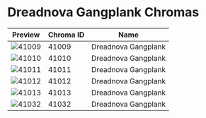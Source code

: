 # Dreadnova Gangplank Chromas

| Preview | Chroma ID | Name |
|---------|-----------|------|
| ![41009](https://raw.communitydragon.org/latest/plugins/rcp-be-lol-game-data/global/default/v1/champion-chroma-images/41/41009.png) | 41009 | Dreadnova Gangplank |
| ![41010](https://raw.communitydragon.org/latest/plugins/rcp-be-lol-game-data/global/default/v1/champion-chroma-images/41/41010.png) | 41010 | Dreadnova Gangplank |
| ![41011](https://raw.communitydragon.org/latest/plugins/rcp-be-lol-game-data/global/default/v1/champion-chroma-images/41/41011.png) | 41011 | Dreadnova Gangplank |
| ![41012](https://raw.communitydragon.org/latest/plugins/rcp-be-lol-game-data/global/default/v1/champion-chroma-images/41/41012.png) | 41012 | Dreadnova Gangplank |
| ![41013](https://raw.communitydragon.org/latest/plugins/rcp-be-lol-game-data/global/default/v1/champion-chroma-images/41/41013.png) | 41013 | Dreadnova Gangplank |
| ![41032](https://raw.communitydragon.org/latest/plugins/rcp-be-lol-game-data/global/default/v1/champion-chroma-images/41/41032.png) | 41032 | Dreadnova Gangplank |